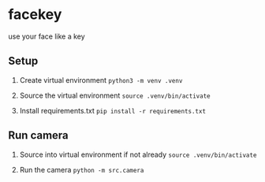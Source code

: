 # facekey
use your face like a key

## Setup

1. Create virtual environment
`python3 -m venv .venv`

2. Source the virtual environment
`source .venv/bin/activate`

3. Install requirements.txt
`pip install -r requirements.txt`

## Run camera

1. Source into virtual environment if not already
`source .venv/bin/activate`

2. Run the camera
`python -m src.camera`